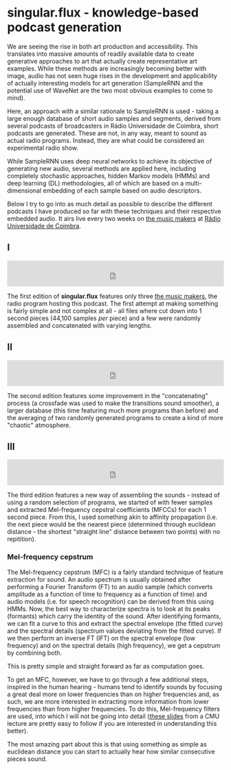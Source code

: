 # singular.flux - knowledge-based podcast generation

We are seeing the rise in both art production and accessibility. This translates into massive amounts of readily available data to create generative approaches to art that actually create representative art examples. While these methods are increasingly becoming better with image, audio has not seen huge rises in the development and applicability of actually interesting models for art generation (SampleRNN and the potential use of WaveNet are the two most obvious examples to come to mind). 

Here, an approach with a similar rationale to SampleRNN is used - taking a large enough database of short audio samples and segments, derived from several podcasts of broadcasters in Rádio Universidade de Coimbra, short podcasts are generated. These are not, in any way, meant to sound as actual radio programs. Instead, they are what could be considered an experimental radio show. 

While SampleRNN uses deep neural networks to achieve its objective of generating new audio, several methods are applied here, including completely stochastic approaches, hidden Markov models (HMMs) and deep learning (DL) methodologies, all of which are based on a multi-dimensional embedding of each sample based on audio descriptors.

Below I try to go into as much detail as possible to describe the different podcasts I have produced so far with these techniques and their respective embedded audio. It airs live every two weeks on [the music makers](https://www.facebook.com/themusicmakersruc/?ref=br_rs) at [Rádio Universidade de Coimbra](https://www.ruc.pt).

I
---

<iframe width="100%" height="60" src="https://www.mixcloud.com/widget/iframe/?hide_cover=1&mini=1&feed=%2Fviraodiscoetocaomesmo%2Fsingularflux-i%2F" frameborder="0" ></iframe>

The first edition of **singular.flux** features only three [the music makers](https://www.facebook.com/themusicmakersruc/?ref=br_rs), the radio program hosting this podcast. The first attempt at making something is fairly simple and not complex at all - all files where cut down into 1 second pieces (44,100 samples *per* piece) and a few were randomly assembled and concatenated with varying lengths.

II
---

<iframe width="100%" height="60" src="https://www.mixcloud.com/widget/iframe/?hide_cover=1&mini=1&feed=%2Fviraodiscoetocaomesmo%2Fsingularflux-ii%2F" frameborder="0" ></iframe>

The second edition features some improvement in the "concatenating" process (a crossfade was used to make the transitions sound smoother), a larger database (this time featuring much more programs than before) and the averaging of two randomly generated programs to create a kind of more "chaotic" atmosphere. 

III
---

<iframe width="100%" height="60" src="https://www.mixcloud.com/widget/iframe/?hide_cover=1&mini=1&feed=%2Fviraodiscoetocaomesmo%2Fsingularflux-iii%2F" frameborder="0" ></iframe>

The third edition features a new way of assembling the sounds - instead of using a random selection of programs, we started of with fewer samples and extracted Mel-frequency cepstral coefficients (MFCCs) for each 1 second piece. From this, I used something akin to affinity propagation (i.e. the next piece would be the nearest piece (determined through euclidean distance - the shortest "straight line" distance between two points) with no repitition). 

### Mel-frequency cepstrum

The Mel-frequency cepstrum (MFC) is a fairly standard technique of feature extraction for sound. An audio spectrum is usually obtained after performing a Fourier Transform (FT) to an audio sample (which converts amplitude as a function of time to frequency as a function of time) and audio models (i.e. for speech recognition) can be derived from this using HMMs. Now, the best way to characterize spectra is to look at its peaks (formants) which carry the identity of the sound. After identifying formants, we can fit a curve to this and extract the spectral envelope (the fitted curve) and the spectral details (spectrum values deviating from the fitted curve). If we then perform an inverse FT (IFT) on the spectral envelope (low frequency) and on the spectral details (high frequency), we get a cepstrum by combining both. 

This is pretty simple and straight forward as far as computation goes. 

To get an MFC, however, we have to go through a few additional steps, inspired in the human hearing - humans tend to identify sounds by focusing a great deal more on lower frequencies than on higher frequencies and, as such, we are more interested in extracting more information from lower frequencies than from higher frequencies. To do this, Mel-frequency filters are used, into which I will not be going into detail ([these slides](http://www.speech.cs.cmu.edu/15-492/slides/03_mfcc.pdf) from a CMU lecture are pretty easy to follow if you are interested in understanding this better).

The most amazing part about this is that using something as simple as euclidean distance you can start to actually hear how similar consecutive pieces sound.